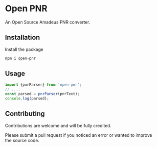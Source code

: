 # Open PNR

An Open Source Amadeus PNR converter.


## Installation

Install the package

```bash
npm i open-pnr
```

## Usage
```js
import {pnrParser} from 'open-pnr';
// .... 
const parsed = pnrParser(pnrText);
console.log(parsed);
```

## Contributing
Contributions are welcome and will be fully credited.

Please submit a pull request if you noticed an error or wanted to improve the source code.